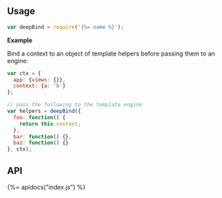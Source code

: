 ## Usage

```js
var deepBind = require('{%= name %}');
```

**Example**

Bind a context to an object of template helpers before passing them to an engine:

```js
var ctx = {
  app: {views: {}},
  context: {a: 'b'}
};

// pass the following to the template engine
var helpers = deepBind({
  foo: function() {
    return this.context;
  },
  bar: function() {},
  baz: function() {}
}, ctx);
```

## API
{%= apidocs("index.js") %}
